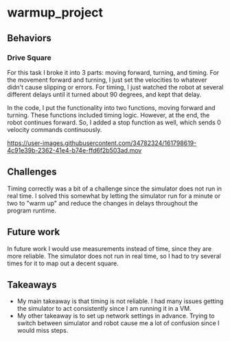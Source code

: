 # warmup_project

## Behaviors

### Drive Square

For this task I broke it into 3 parts: moving forward, turning, and timing. For the movement forward and turning, I just set the velocities to whatever didn't cause slipping or errors. For timing, I just watched the robot at several different delays until it turned about 90 degrees, and kept that delay.

In the code, I put the functionality into two functions, moving forward and turning. These functions included timing logic. However, at the end, the robot continues forward. So, I added a stop function as well, which sends 0 velocity commands continuously.

https://user-images.githubusercontent.com/34782324/161798619-4c91e39b-2362-41e4-b74e-ffd6f2b503ad.mov

## Challenges

Timing correctly was a bit of a challenge since the simulator does not run in real time. I solved this somewhat by letting the simulator run for a minute or two to "warm up" and reduce the changes in delays throughout the program runtime.

## Future work

In future work I would use measurements instead of time, since they are more reliable. The simulator does not run in real time, so I had to try several times for it to map out a decent square.

## Takeaways

- My main takeaway is that timing is not reliable. I had many issues getting the simulator to act consistently since I am running it in a VM.
- My other takeaway is to set up network settings in advance. Trying to switch between simulator and robot cause me a lot of confusion since I would miss steps.
